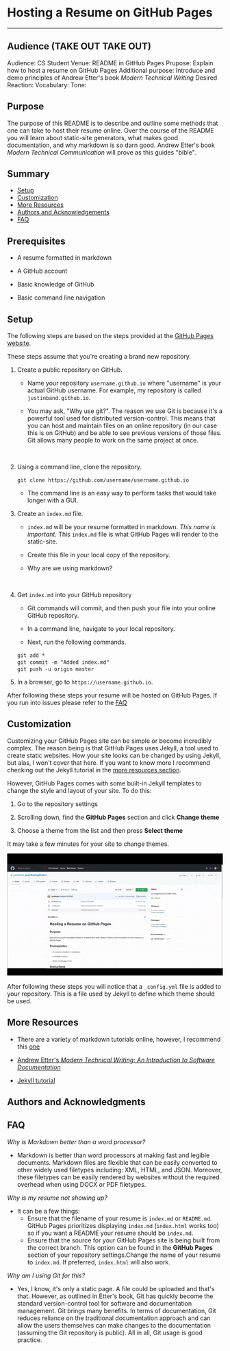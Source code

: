 # Hosting a Resume on GitHub Pages
---

## Audience (TAKE OUT TAKE OUT)

Audience: CS Student
Venue: README in GitHub Pages
Prupose: Explain how to host a resume on GitHub Pages
Additional purpose: Introduce and demo principles of Andrew Etter's book _Modern Technical Writing_
Desired Reaction:
Vocabulary:
Tone:

## Purpose

The purpose of this README is to describe and outline some methods that one can take to host their resume online. Over the course of the README you will learn about static-site generators, what makes good documentation, and why markdown is so darn good. Andrew Etter's book _Modern Technical Communication_ will prove as this guides "bible". 

## Summary

- [Setup](#setup)
- [Customization](#customization)
- [More Resources](#more-resources)
- [Authors and Acknowledgements](#authors-and-acknowledgments)
- [FAQ](#faq)

## Prerequisites

- A resume formatted in markdown

- A GitHub account

- Basic knowledge of GitHub

- Basic command line navigation

## Setup

The following steps are based on the steps provided at the [GitHub Pages website](https://pages.github.com/).

These steps assume that you're creating a brand new repository.

1. Create a public repository on GitHub.

    * Name your repository `username.github.io` where "username" is your actual GitHub username. For example, my repository is called `justinband.github.io`.

    * You may ask, "Why use git?". The reason we use Git is because it's a powerful tool used for distributed version-control. This means that you can host and maintain files on an online repository (in our case this is on GitHub) and be able to see previous versions of those files. Git allows many people to work on the same project at once.
    <br/>

2. Using a command line, clone the repository. 

    ```
    git clone https://github.com/username/username.github.io
    ```

    * The command line is an easy way to perform tasks that would take longer with a GUI.
    
3. Create an `index.md` file.
    
    * `index.md` will be your resume formatted in markdown. _This name is important._ This `index.md` file is what GitHub Pages will render to the static-site.

    * Create this file in your local copy of the repository.

    * Why are we using markdown? 
    <br/>

4. Get `index.md` into your GitHub repository

    * Git commands will commit, and then push your file into your online GitHub repository.

    * In a command line, navigate to your local repository.

    * Next, run the following commands.
    ```
    git add *
    git commit -m "Added index.md"
    git push -u origin master
    ```

5. In a browser, go to `https://username.github.io`.

After following these steps your resume will be hosted on GitHub Pages. If you run into issues please refer to the [FAQ](#faq)

## Customization

Customizing your GitHub Pages site can be simple or become incredibly complex. The reason being is that GitHub Pages uses Jekyll, a tool used to create static websites. How your site looks can be changed by using Jekyll, but alas, I won't cover that here. If you want to know more I recommend checking out the Jekyll tutorial in the [more resources section](#more-resources).

However, GitHub Pages comes with some built-in Jekyll templates to change the style and layout of your site. To do this:

1. Go to the repository settings

2. Scrolling down, find the **GitHub Pages** section and click **Change theme**

3. Choose a theme from the list and then press **Select theme**

It may take a few minutes for your site to change themes.

![](customize.gif)

After following these steps you will notice that a `_config.yml` file is added to your repository. This is a file used by Jekyll to define which theme should be used.

## More Resources

- There are a variety of markdown tutorials online, however, I recommend this [one](https://www.markdowntutorial.com/)

- [Andrew Etter's _Modern Technical Writing: An Introduction to Software Documentation_](https://www.amazon.ca/Modern-Technical-Writing-Introduction-Documentation-ebook/dp/B01A2QL9SS)

- [Jekyll tutorial](https://jekyllrb.com/tutorials/video-walkthroughs/)
## Authors and Acknowledgments

## FAQ

_Why is Markdown better than a word processor?_
- Markdown is better than word processors at making fast and legible documents. Markdown files are flexible that can be easily converted to other widely used filetypes including: XML, HTML, and JSON. Moreover, these filetypes can be easily rendered by websites without the required overhead when using DOCX or PDF filetypes.

_Why is my resume not showing up?_
- It can be a few things:
    - Ensure that the filename of your resume is `index.md` or `README.md`. GitHub Pages prioritizes displaying `index.md` (`index.html` works too) so if you want a README your resume should be `index.md`.
    - Ensure that the source for your GitHub Pages site is being built from the correct branch. This option can be found in the **GitHub Pages** section of your repository settings.Change the name of your resume to `index.md`. If preferred, `index.html` will also work.

_Why am I using Git for this?_

- Yes, I know, it's only a static page. A file could be uploaded and that's that. However, as outlined in Etter's book, Git has quickly become the standard version-control tool for software and documentation management. Git brings many benefits. In terms of documentation, Git reduces reliance on the traditional documentation approach and can allow the users themselves can make changes to the documentation (assuming the Git repository is public). All in all, Git usage is good practice.